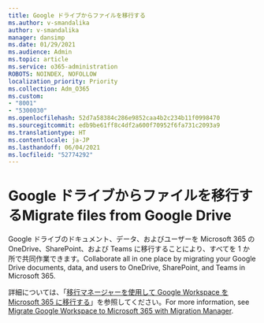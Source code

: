 ```yaml
---
title: Google ドライブからファイルを移行する
ms.author: v-smandalika
author: v-smandalika
manager: dansimp
ms.date: 01/29/2021
ms.audience: Admin
ms.topic: article
ms.service: o365-administration
ROBOTS: NOINDEX, NOFOLLOW
localization_priority: Priority
ms.collection: Adm_O365
ms.custom:
- "8001"
- "5300030"
ms.openlocfilehash: 52d7a58384c286e9852caa4b2c234b11f0998470
ms.sourcegitcommit: edb9be61ff8c4df2a600f70952f6fa731c2093a9
ms.translationtype: HT
ms.contentlocale: ja-JP
ms.lasthandoff: 06/04/2021
ms.locfileid: "52774292"
---
```

# <a name="migrate-files-from-google-drive"></a><span data-ttu-id="8e955-102">Google ドライブからファイルを移行する</span><span class="sxs-lookup"><span data-stu-id="8e955-102">Migrate files from Google Drive</span></span>

<span data-ttu-id="8e955-103">Google ドライブのドキュメント、データ、およびユーザーを Microsoft 365 の OneDrive、SharePoint、および Teams に移行することにより、すべてを 1 か所で共同作業できます。</span><span class="sxs-lookup"><span data-stu-id="8e955-103">Collaborate all in one place by migrating your Google Drive documents, data, and users to OneDrive, SharePoint, and Teams in Microsoft 365.</span></span>

<span data-ttu-id="8e955-104">詳細については、「[移行マネージャーを使用して Google Workspace を Microsoft 365 に移行する](/sharepointmigration/mm-google-overview)」を参照してください。</span><span class="sxs-lookup"><span data-stu-id="8e955-104">For more information, see [Migrate Google Workspace to Microsoft 365 with Migration Manager](/sharepointmigration/mm-google-overview).</span></span>
